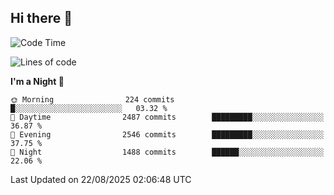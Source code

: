 ## Hi there 👋

<!--
**Wangmerlyn/Wangmerlyn** is a ✨ _special_ ✨ repository because its `README.md` (this file) appears on your GitHub profile.

Here are some ideas to get you started:

- 🔭 I’m currently working on ...
- 🌱 I’m currently learning ...
- 👯 I’m looking to collaborate on ...
- 🤔 I’m looking for help with ...
- 💬 Ask me about ...
- 📫 How to reach me: ...
- 😄 Pronouns: ...
- ⚡ Fun fact: ...
-->
<!--START_SECTION:waka-->
![Code Time](http://img.shields.io/badge/Code%20Time-510%20hrs%2034%20mins-blue)

![Lines of code](https://img.shields.io/badge/From%20Hello%20World%20I%27ve%20Written-41.6%20million%20lines%20of%20code-blue)

**I'm a Night 🦉** 

```text
🌞 Morning                224 commits         █░░░░░░░░░░░░░░░░░░░░░░░░   03.32 % 
🌆 Daytime                2487 commits        █████████░░░░░░░░░░░░░░░░   36.87 % 
🌃 Evening                2546 commits        █████████░░░░░░░░░░░░░░░░   37.75 % 
🌙 Night                  1488 commits        ██████░░░░░░░░░░░░░░░░░░░   22.06 % 
```



 Last Updated on 22/08/2025 02:06:48 UTC
<!--END_SECTION:waka-->
